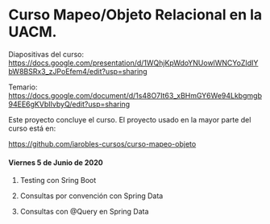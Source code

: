 # Curso Mapeo/Objeto Relacional en la UACM.

Diapositivas del curso: 
https://docs.google.com/presentation/d/1WQhjKpWdoYNUowlWNCYoZIdIYbW8BSRx3_zJPoEfem4/edit?usp=sharing

Temario: 
https://docs.google.com/document/d/1s48O7It63_xBHmGY6We94Lkbgmgb94EE6gKVbIIvbyQ/edit?usp=sharing

Este proyecto concluye el curso. El proyecto usado en la mayor parte del curso está en: 

https://github.com/iarobles-cursos/curso-mapeo-objeto

#### Viernes 5 de Junio de 2020

 1. Testing con Sring Boot
 
 2. Consultas por convención con Spring Data

 3. Consultas con @Query en Spring Data


